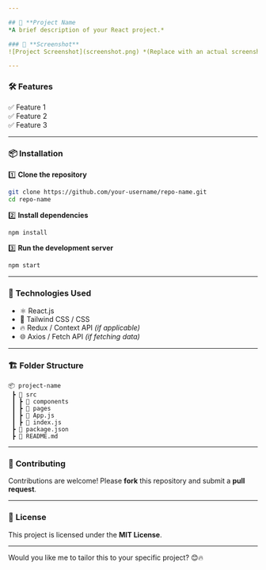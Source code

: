 ```yaml
---

## 🚀 **Project Name
*A brief description of your React project.*  

### 📸 **Screenshot**  
![Project Screenshot](screenshot.png) *(Replace with an actual screenshot link)*  

---
```


### 🛠 Features

✅ Feature 1  
✅ Feature 2  
✅ Feature 3

---

### 📦 Installation

1️⃣ **Clone the repository**

```sh
git clone https://github.com/your-username/repo-name.git
cd repo-name
```

2️⃣ **Install dependencies**

```sh
npm install
```

3️⃣ **Run the development server**

```sh
npm start
```

---

### 🔧 **Technologies Used**

- ⚛️ React.js
- 🎨 Tailwind CSS / CSS
- 🔥 Redux / Context API _(if applicable)_
- 🌐 Axios / Fetch API _(if fetching data)_

---

### 🏗 **Folder Structure**

```
📦 project-name
 ┣ 📂 src
 ┃ ┣ 📂 components
 ┃ ┣ 📂 pages
 ┃ ┣ 📜 App.js
 ┃ ┣ 📜 index.js
 ┣ 📜 package.json
 ┣ 📜 README.md
```

---

### 🎯 **Contributing**

Contributions are welcome! Please **fork** this repository and submit a **pull request**.

---

### 📜 **License**

This project is licensed under the **MIT License**.

---

Would you like me to tailor this to your specific project? 😊🔥
